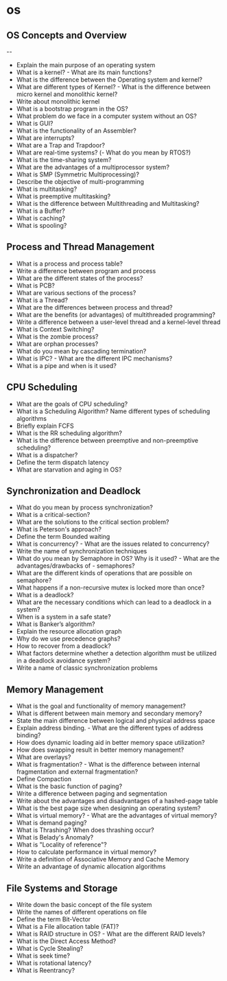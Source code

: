 # os

## OS Concepts and  Overview

--

- Explain the main purpose of an operating system
- What is a kernel? - What are its main functions?
- What is the difference between the Operating system and kernel?
- What are different types of Kernel? - What is the difference between micro kernel and monolithic kernel?
- Write about monolithic kernel
- What is a bootstrap program in the OS?
- What problem do we face in a computer system without an OS?
- What is GUI?
- What is the functionality of an Assembler?
- What are interrupts?
- What are a Trap and Trapdoor?
- What are real-time systems? (- What do you mean by RTOS?)
- What is the time-sharing system?
- What are the advantages of a multiprocessor system?
- What is SMP (Symmetric Multiprocessing)?
- Describe the objective of multi-programming
- What is multitasking?
- What is preemptive multitasking?
- What is the difference between Multithreading and Multitasking?
- What is a Buffer?
- What is caching?
- What is spooling?

## Process and Thread Management

- What is a process and process table?
- Write a difference between program and process
- What are the different states of the process?
- What is PCB?
- What are various sections of the process?
- What is a Thread?
- What are the differences between process and thread?
- What are the benefits (or advantages) of multithreaded programming?
- Write a difference between a user-level thread and a kernel-level thread
- What is Context Switching?
- What is the zombie process?
- What are orphan processes?
- What do you mean by cascading termination?
- What is IPC? - What are the different IPC mechanisms?
- What is a pipe and when is it used?

## CPU Scheduling

- What are the goals of CPU scheduling?
- What is a Scheduling Algorithm? Name different types of scheduling algorithms
- Briefly explain FCFS
- What is the RR scheduling algorithm?
- What is the difference between preemptive and non-preemptive scheduling?
- What is a dispatcher?
- Define the term dispatch latency
- What are starvation and aging in OS?

## Synchronization and Deadlock

- What do you mean by process synchronization?
- What is a critical-section?
- What are the solutions to the critical section problem?
- What is Peterson's approach?
- Define the term Bounded waiting
- What is concurrency? - What are the issues related to concurrency?
- Write the name of synchronization techniques
- What do you mean by Semaphore in OS? Why is it used? - What are the advantages/drawbacks of - semaphores?
- What are the different kinds of operations that are possible on semaphore?
- What happens if a non-recursive mutex is locked more than once?
- What is a deadlock?
- What are the necessary conditions which can lead to a deadlock in a system?
- When is a system in a safe state?
- What is Banker’s algorithm?
- Explain the resource allocation graph
- Why do we use precedence graphs?
- How to recover from a deadlock?
- What factors determine whether a detection algorithm must be utilized in a deadlock avoidance system?
- Write a name of classic synchronization problems

## Memory Management

- What is the goal and functionality of memory management?
- What is different between main memory and secondary memory?
- State the main difference between logical and physical address space
- Explain address binding. - What are the different types of address binding?
- How does dynamic loading aid in better memory space utilization?
- How does swapping result in better memory management?
- What are overlays?
- What is fragmentation? - What is the difference between internal fragmentation and external fragmentation?
- Define Compaction
- What is the basic function of paging?
- Write a difference between paging and segmentation
- Write about the advantages and disadvantages of a hashed-page table
- What is the best page size when designing an operating system?
- What is virtual memory? - What are the advantages of virtual memory?
- What is demand paging?
- What is Thrashing? When does thrashing occur?
- What is Belady's Anomaly?
- What is "Locality of reference"?
- How to calculate performance in virtual memory?
- Write a definition of Associative Memory and Cache Memory
- Write an advantage of dynamic allocation algorithms

## File Systems and Storage

- Write down the basic concept of the file system
- Write the names of different operations on file
- Define the term Bit-Vector
- What is a File allocation table (FAT)?
- What is RAID structure in OS? - What are the different RAID levels?
- What is the Direct Access Method?
- What is Cycle Stealing?
- What is seek time?
- What is rotational latency?
- What is Reentrancy?
